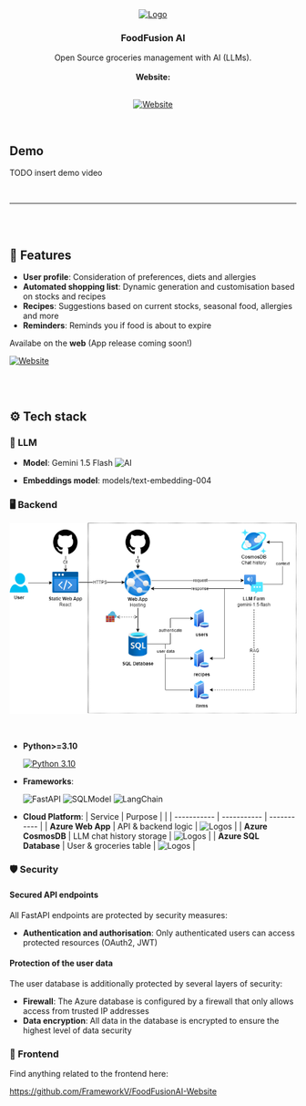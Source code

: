 <div align="center">
  <a href="https://github.com/FrameworkV/FoodFusionAI">
    <img src="https://github.com/user-attachments/assets/8f6467ca-0239-401e-98ae-e802ae4b0700" alt="Logo" width="200" height="200">
  </a>

  <h3 align="center">FoodFusion AI</h3>

  <p align="center">
    Open Source groceries management with AI (LLMs).
    <br /><br />
    <a><strong>Website:</strong></a>
    <br />
    <br />

   [![Website](https://img.shields.io/badge/Website-Click_here-blue?style=for-the-badge)](https://zealous-bush-0277f6903.5.azurestaticapps.net/)
  </p>
</div>

<br>

## Demo

TODO insert demo video

<br>

---

<br><br>

## 🌟 Features

- **User profile**: Consideration of preferences, diets and allergies
- **Automated shopping list**: Dynamic generation and customisation based on stocks and recipes
- **Recipes**: Suggestions based on current stocks, seasonal food, allergies and more 
- **Reminders**: Reminds you if food is about to expire

Availabe on the **web** (App release coming soon!)

[![Website](https://img.shields.io/badge/Website-1DBF73?style=flat&logo=internet-explorer&logoColor=white)](https://zealous-bush-0277f6903.5.azurestaticapps.net/)

<br><br>

## ⚙️ Tech stack

### 🧠 LLM
- **Model**: Gemini 1.5 Flash ![AI](https://img.shields.io/badge/AI-%2300BFFF.svg?&style=flat&logo=Artificial%20Intelligence&logoColor=white)

- **Embeddings model**: models/text-embedding-004

### 🖥️ Backend
  ![Architecture](./assets/architecture.drawio.png)

<br>

- **Python>=3.10**

  [![Python 3.10](https://img.shields.io/badge/Python-3.10-3776AB?style=flat&logo=python&logoColor=white)](https://www.python.org/downloads/release/python-3100/)
- **Frameworks**:

  ![FastAPI](https://img.shields.io/badge/FastAPI-005571?style=flat&logo=fastapi&logoColor=white)
  ![SQLModel](https://img.shields.io/badge/SQLModel-00833F?style=flat&logo=sqlmodel&logoColor=white)
  ![LangChain](https://img.shields.io/badge/LangChain-%230073e5.svg?&style=flat&logo=LangChain&logoColor=white)

- **Cloud Platform**:
    | Service | Purpose | |
    | ----------- | ----------- | ----------- |
    | **Azure Web App** | 	API & backend logic | ![Logos](https://skillicons.dev/icons?i=azure) |
    | **Azure CosmosDB** | LLM chat history storage	| ![Logos](https://skillicons.dev/icons?i=azure) |
    | **Azure SQL Database** | User & groceries table	| ![Logos](https://skillicons.dev/icons?i=azure) |
    
### 🛡️ Security

#### Secured API endpoints
All FastAPI endpoints are protected by security measures:
- **Authentication and authorisation**: Only authenticated users can access protected resources (OAuth2, JWT)

#### Protection of the user data

The user database is additionally protected by several layers of security:
- **Firewall**: The Azure database is configured by a firewall that only allows access from trusted IP addresses
- **Data encryption**: All data in the database is encrypted to ensure the highest level of data security

### 🎨 Frontend
Find anything related to the frontend here:

https://github.com/FrameworkV/FoodFusionAI-Website